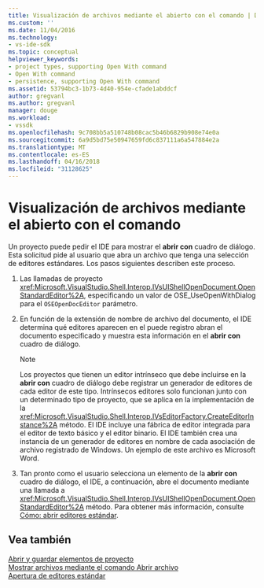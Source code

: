```yaml
---
title: Visualización de archivos mediante el abierto con el comando | Documentos de Microsoft
ms.custom: ''
ms.date: 11/04/2016
ms.technology:
- vs-ide-sdk
ms.topic: conceptual
helpviewer_keywords:
- project types, supporting Open With command
- Open With command
- persistence, supporting Open With command
ms.assetid: 53794bc3-1b73-4d40-954e-cfade1abddcf
author: gregvanl
ms.author: gregvanl
manager: douge
ms.workload:
- vssdk
ms.openlocfilehash: 9c708bb5a510748b08cac5b46b6829b908e74e0a
ms.sourcegitcommit: 6a9d5bd75e50947659fd6c837111a6a547884e2a
ms.translationtype: MT
ms.contentlocale: es-ES
ms.lasthandoff: 04/16/2018
ms.locfileid: "31128625"
---
```

# <a name="displaying-files-by-using-the-open-with-command"></a>Visualización de archivos mediante el abierto con el comando
Un proyecto puede pedir el IDE para mostrar el **abrir con** cuadro de diálogo. Esta solicitud pide al usuario que abra un archivo que tenga una selección de editores estándares. Los pasos siguientes describen este proceso.  
  
1.  Las llamadas de proyecto <xref:Microsoft.VisualStudio.Shell.Interop.IVsUIShellOpenDocument.OpenStandardEditor%2A>, especificando un valor de OSE_UseOpenWithDialog para el `OSEOpenDocEditor` parámetro.  
  
2.  En función de la extensión de nombre de archivo del documento, el IDE determina qué editores aparecen en el puede registro abran el documento especificado y muestra esta información en el **abrir con** cuadro de diálogo.  
  
    > [!NOTE]
    >  Los proyectos que tienen un editor intrínseco que debe incluirse en la **abrir con** cuadro de diálogo debe registrar un generador de editores de cada editor de este tipo. Intrínsecos editores solo funcionan junto con un determinado tipo de proyecto, que se aplica en la implementación de la <xref:Microsoft.VisualStudio.Shell.Interop.IVsEditorFactory.CreateEditorInstance%2A> método. El IDE incluye una fábrica de editor integrada para el editor de texto básico y el editor binario. El IDE también crea una instancia de un generador de editores en nombre de cada asociación de archivo registrado de Windows. Un ejemplo de este archivo es Microsoft Word.  
  
3.  Tan pronto como el usuario selecciona un elemento de la **abrir con** cuadro de diálogo, el IDE, a continuación, abre el documento mediante una llamada a <xref:Microsoft.VisualStudio.Shell.Interop.IVsUIShellOpenDocument.OpenStandardEditor%2A> método. Para obtener más información, consulte [Cómo: abrir editores estándar](../../extensibility/how-to-open-standard-editors.md).  
  
## <a name="see-also"></a>Vea también  
 [Abrir y guardar elementos de proyecto](../../extensibility/internals/opening-and-saving-project-items.md)   
 [Mostrar archivos mediante el comando Abrir archivo](../../extensibility/internals/displaying-files-by-using-the-open-file-command.md)   
 [Apertura de editores estándar](../../extensibility/how-to-open-standard-editors.md)